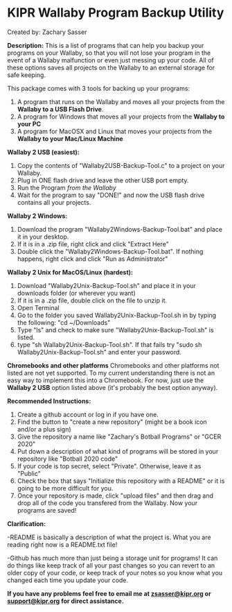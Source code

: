 # KIPR Wallaby Program Backup Utility
Created by: Zachary Sasser

**Description:**
This is a list of programs that can help you backup your programs on your Wallaby, so that you will not lose your program in the event of a Wallaby malfunction or even just messing up your code. All of these options saves all projects on the Wallaby to an external storage for safe keeping.

This package comes with 3 tools for backing up your programs:
1. A program that runs on the Wallaby and moves all your projects from the **Wallaby to a USB Flash Drive**.
2. A program for Windows that moves all your projects from the **Wallaby to your PC**
3. A program for MacOSX and Linux that moves your projects from the **Wallaby to your Mac/Linux Machine**

**Wallaby 2 USB (easiest):**
1. Copy the contents of "Wallaby2USB-Backup-Tool.c" to a project on your Wallaby.
2. Plug in ONE flash drive and leave the other USB port empty.
3. Run the Program _from the Wallaby_
4. Wait for the program to say "DONE!" and now the USB flash drive contains all your projects.

**Wallaby 2 Windows:**
1. Download the program "Wallaby2Windows-Backup-Tool.bat" and place it in your desktop.
2. If it is in a .zip file, right click and click "Extract Here"
3. Double click the "Wallaby2Windows-Backup-Tool.bat". If nothing happens, right click and click "Run as Administrator"

**Wallaby 2 Unix for MacOS/Linux (hardest):**
1. Download "Wallaby2Unix-Backup-Tool.sh" and place it in your downloads folder (or wherever you want)
2. If it is in a .zip file, double click on the file to unzip it.
3. Open Terminal
4. Go to the folder you saved Wallaby2Unix-Backup-Tool.sh in by typing the following: "cd ~/Downloads"
5. Type "ls" and check to make sure "Wallaby2Unix-Backup-Tool.sh" is listed.
6. type "sh Wallaby2Unix-Backup-Tool.sh". If that fails try "sudo sh Wallaby2Unix-Backup-Tool.sh" and enter your password.

**Chromebooks and other platforms**
Chromebooks and other platforms not listed are not yet supported. To my current understanding there is not an easy way to implement this into a Chromebook. For now, just use the **Wallaby 2 USB** option listed above (it's probably the best option anyway).

**Recommended Instructions:**
1. Create a github account or log in if you have one.
2. Find the button to "create a new repository" (might be a book icon and/or a plus sign)
3. Give the repository a name like "Zachary's Botball Programs" or "GCER 2020"
4. Put down a description of what kind of programs will be stored in your repository like "Botball 2020 code"
5. If your code is top secret, select "Private". Otherwise, leave it as "Public"
6. Check the box that says "Initialize this repository with a README" or it is going to be more difficult for you.
7. Once your repository is made, click "upload files" and then drag and drop all of the code you transfered from the Wallaby.
Now your programs are saved!

**Clarification:**

-README is basically a description of what the project is. What you are reading right now is a README.txt file!

-Github has much more than just being a storage unit for programs! It can do things like keep track of all your past changes so you can revert to an older copy of your code, or keep track of your notes so you know what you changed each time you update your code.


**If you have any problems feel free to email me at zsasser@kipr.org or support@kipr.org for direct assistance.**

